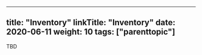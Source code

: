 
---
title: "Inventory"
linkTitle: "Inventory"
date: 2020-06-11
weight: 10
tags: ["parenttopic"]
---

TBD
